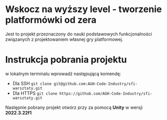 # Wskocz na wyższy level - tworzenie platformówki od zera

Jest to projekt przeznaczony do nauki podstawowych funkcjonalności związanych z projektowaniem własnej gry platformowej. 

# Instrukcja pobrania projektu

w lokalnym terminalu wprowadź następującą komendę:
- Dla SSH `git clone git@github.com:AGH-Code-Industry/sfi-warsztaty.git`
- Dla HTTPS `git clone https://github.com/AGH-Code-Industry/sfi-warsztaty.git`

Następnie pobrany projekt otwórz przy za pomocą **Unity** w wersji **2022.3.22f1**
